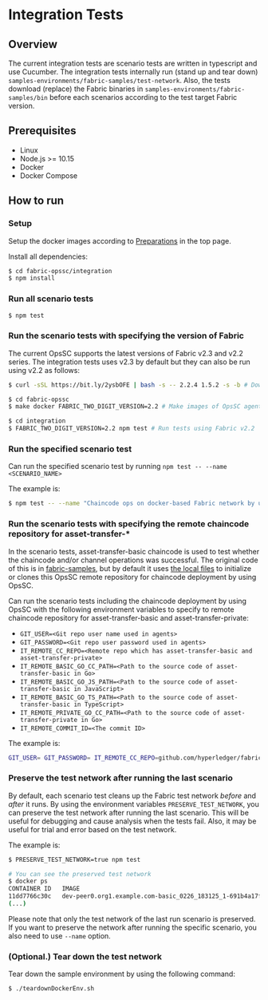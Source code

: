 # Integration Tests

## Overview

The current integration tests are scenario tests are written in typescript and use Cucumber.
The integration tests internally run (stand up and tear down) `samples-environments/fabric-samples/test-network`.
Also, the tests download (replace) the Fabric binaries in `samples-environments/fabric-samples/bin` before each scenarios according to the test target Fabric version.

## Prerequisites

- Linux
- Node.js >= 10.15
- Docker
- Docker Compose

## How to run

### Setup

Setup the docker images according to [Preparations](../README.md#preparations) in the top page.

Install all dependencies:

```bash
$ cd fabric-opssc/integration
$ npm install
```

### Run all scenario tests

```bash
$ npm test
```

### Run the scenario tests with specifying the version of Fabric

The current OpsSC supports the latest versions of Fabric v2.3 and v2.2 series.
The integration tests uses v2.3 by default but they can also be run using v2.2 as follows:

```bash
$ curl -sSL https://bit.ly/2ysbOFE | bash -s -- 2.2.4 1.5.2 -s -b # Download Fabric images for v2.2

$ cd fabric-opssc
$ make docker FABRIC_TWO_DIGIT_VERSION=2.2 # Make images of OpsSC agent and API server for v2.2

$ cd integration
$ FABRIC_TWO_DIGIT_VERSION=2.2 npm test # Run tests using Fabric v2.2
```

### Run the specified scenario test

Can run the specified scenario test by running `npm test -- --name <SCENARIO_NAME>`

The example is:
```bash
$ npm test -- --name "Chaincode ops on docker-based Fabric network by using OpsSC"
```

### Run the scenario tests with specifying the remote chaincode repository for asset-transfer-*

In the scenario tests, asset-transfer-basic chaincode is used to test whether the chaincode and/or channel operations was successful.
The original code of this is in [fabric-samples](https://github.com/hyperledger/fabric-samples),
but by default it uses [the local files](../sample-environments/fabric-samples) to initialize
or clones this OpsSC remote repository for chaincode deployment by using OpsSC.

Can run the scenario tests including the chaincode deployment by using OpsSC with the following environment variables to specify to remote chaincode repository for asset-transfer-basic and asset-transfer-private:
- `GIT_USER=<Git repo user name used in agents>`
- `GIT_PASSWORD=<Git repo user password used in agents>`
- `IT_REMOTE_CC_REPO=<Remote repo which has asset-transfer-basic and asset-transfer-private>`
- `IT_REMOTE_BASIC_GO_CC_PATH=<Path to the source code of asset-transfer-basic in Go>`
- `IT_REMOTE_BASIC_GO_JS_PATH=<Path to the source code of asset-transfer-basic in JavaScript>`
- `IT_REMOTE_BASIC_GO_TS_PATH=<Path to the source code of asset-transfer-basic in TypeScript>`
- `IT_REMOTE_PRIVATE_GO_CC_PATH=<Path to the source code of asset-transfer-private in Go>`
- `IT_REMOTE_COMMIT_ID=<The commit ID>`

The example is:
```bash
GIT_USER= GIT_PASSWORD= IT_REMOTE_CC_REPO=github.com/hyperledger/fabric-samples IT_REMOTE_BASIC_GO_CC_PATH=asset-transfer-basic/chaincode-go IT_REMOTE_BASIC_JS_CC_PATH=asset-transfer-basic/chaincode-javascript IT_REMOTE_BASIC_TS_CC_PATH=asset-transfer-basic/chaincode-typescript IT_REMOTE_PRIVATE_GO_CC_PATH=asset-transfer-private/chaincode-go IT_REMOTE_COMMIT_ID=main npm test
```

### Preserve the test network after running the last scenario

By default, each scenario test cleans up the Fabric test network *before* and *after* it runs.
By using the environment variables `PRESERVE_TEST_NETWORK`, you can preserve the test network after running the last scenario.
This will be useful for debugging and cause analysis when the tests fail. Also, it may be useful for trial and error based on the test network.

The example is:
```bash
$ PRESERVE_TEST_NETWORK=true npm test

# You can see the preserved test network
$ docker ps
CONTAINER ID   IMAGE                                                                                                                                                                              COMMAND                  CREATED         STATUS         PORTS                              NAMES
11dd7766c30c   dev-peer0.org1.example.com-basic_0226_183125_1-691b4a17fec6ac6efb41da73b2882349145a2ab695723f398041e3c8b09ca151-179a17e1cc36054ef4d71369002e419c7c26d1e23ee3634c600971b9c20454ee   "chaincode -peer.add…"   2 minutes ago   Up 2 minutes                                      dev-peer0.org1.example.com-basic_0226_183125_1-691b4a17fec6ac6efb41da73b2882349145a2ab695723f398041e3c8b09ca151
(...)
```

Please note that only the test network of the last run scenario is preserved.
If you want to preserve the network after running the specific scenario, you also need to use `--name` option.

### (Optional.) Tear down the test network

Tear down the sample environment by using the following command:
```bash
$ ./teardownDockerEnv.sh
```
